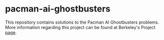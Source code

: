 # pacman-ai-ghostbusters
This repository contains solutions to the Pacman AI Ghostbusters problems. More information regarding this project can 
be found at Berkeley's Project [page](http://ai.berkeley.edu/tracking.html).
